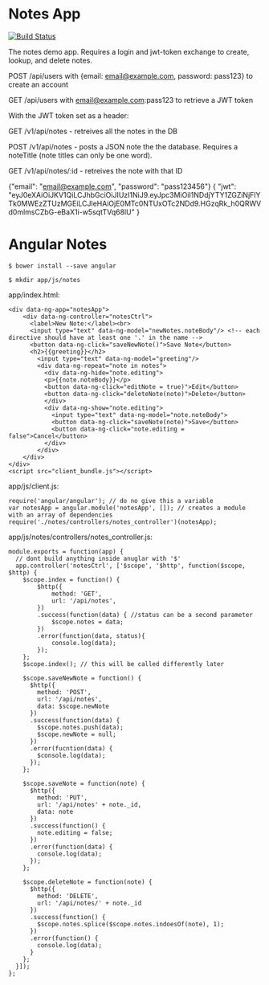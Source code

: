 Notes App
==============================
[![Build Status](https://travis-ci.org/crenwick/sea-b24-notes.svg?branch=master)](https://travis-ci.org/crenwick/sea-b24-notes)

The notes demo app. Requires a login and jwt-token exchange to create, lookup, and delete notes.

POST /api/users with {email: email@example.com, password: pass123} to create an account

GET /api/users with email@example.com:pass123 to retrieve a JWT token

With the JWT token set as a header:

GET /v1/api/notes - retreives all the notes in the DB

POST /v1/api/notes - posts a JSON note the the database. Requires a noteTitle (note titles can only be one word).

GET /v1/api/notes/:id - retreives the note with that ID

{"email": "email@example.com", "password": "pass123456"}
{
    "jwt": "eyJ0eXAiOiJKV1QiLCJhbGciOiJIUzI1NiJ9.eyJpc3MiOiI1NDdjYTY1ZGZiNjFlYTk0MWEzZTUzMGEiLCJleHAiOjE0MTc0NTUxOTc2NDd9.HGzqRk_h0QRWVd0mlmsCZbG-eBaX1i-w5sqtTVq68lU"
}

Angular Notes
==============

`$ bower install --save angular`

`$ mkdir app/js/notes`

app/index.html:
```
<div data-ng-app="notesApp">
    <div data-ng-controller="notesCtrl">
      <label>New Note:</label><br>
      <input type="text" data-ng-model="newNotes.noteBody"/> <!-- each directive should have at least one '.' in the name -->
      <button data-ng-click="saveNewNote()">Save Note</button>
      <h2>{{greeting}}</h2>
        <input type="text" data-ng-model="greeting"/>
        <div data-ng-repeat="note in notes">
          <div data-ng-hide="note.editing">
          <p>{{note.noteBody}}</p>
          <button data-ng-click="editNote = true)">Edit</button>
          <button data-ng-click="deleteNote(note)">Delete</button>
          </div>
          <div data-ng-show="note.editing">
            <input type="text" data-ng-model="note.noteBody">
            <button data-ng-click="saveNote(note)">Save</button>
            <button data-ng-click="note.editing = false">Cancel</button>
          </div>
        </div>
    </div>
</div>
<script src="client_bundle.js"></script>
```

app/js/client.js:
```
require('angular/angular'); // do no give this a variable
var notesApp = angular.module('notesApp', []); // creates a module with an array of dependencies
require('./notes/controllers/notes_controller')(notesApp);
```

app/js/notes/controllers/notes_controller.js:
```
module.exports = function(app) {
  // dont build anything inside anuglar with '$'
  app.controller('notesCtrl', ['$scope', '$http', function($scope, $http) {
    $scope.index = function() {
        $http({
            method: 'GET',
            url: '/api/notes',
        })
        .success(function(data) { //status can be a second parameter
            $scope.notes = data;
        })
        .error(function(data, status){
            console.log(data);
        });
    };
    $scope.index(); // this will be called differently later
    
    $scope.saveNewNote = function() {
      $http({
        method: 'POST',
        url: '/api/notes',
        data: $scope.newNote
      })
      .success(function(data) {
        $scope.notes.push(data);
        $scope.newNote = null;
      })
      .error(fucntion(data) {
        $console.log(data);
      });
    };
    
    $scope.saveNote = function(note) {
      $http({
        method: 'PUT',
        url: '/api/notes' + note._id,
        data: note
      })
      .success(function() {
        note.editing = false;
      })
      .error(function(data) {
        console.log(data);
      });
    };
    
    $scope.deleteNote = function(note) {
      $http({
        method: 'DELETE',
        url: '/api/notes/' + note._id
      })
      .success(function() {
        $scope.notes.splice($scope.notes.indoesOf(note), 1);
      })
      .error(function() {
        console.log(data);
      }
    };
  }]);
};
```
